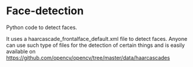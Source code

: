 # Face-detection
Python code to detect faces.

It uses a haarcascade_frontalface_default.xml file to detect faces. Anyone can use such type of files for the detection of certain things and is easily available on https://github.com/opencv/opencv/tree/master/data/haarcascades

